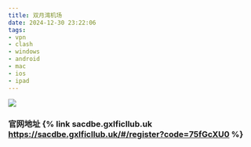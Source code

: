 ```yaml
---
title: 双月湾机场
date: 2024-12-30 23:22:06
tags:
- vpn 
- clash
- windows
- android
- mac
- ios
- ipad
---
```

<img src="https://ronqtn.gxlficllub.uk:9000/clash/images/双月湾海报-2.jpg"/>

### 官网地址 {% link sacdbe.gxlficllub.uk https://sacdbe.gxlficllub.uk/#/register?code=75fGcXU0 %}

